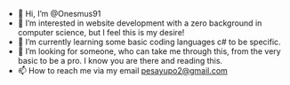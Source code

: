 - 👋 Hi, I’m @Onesmus91
- 👀 I’m interested in website development with a zero background in computer science, but I feel this is my desire!
- 🌱 I’m currently learning some basic coding languages c# to be specific.
- 💞️ I’m looking for someone, who can take me through this, from the very basic to be a pro. I know you are there and reading this.
- 📫 How to reach me via my email pesayupo2@gmail.com

<!---
Onesmus91/Onesmus91 is a ✨ special ✨ repository because its `README.md` (this file) appears on your GitHub profile.
You can click the Preview link to take a look at your changes.
--->

